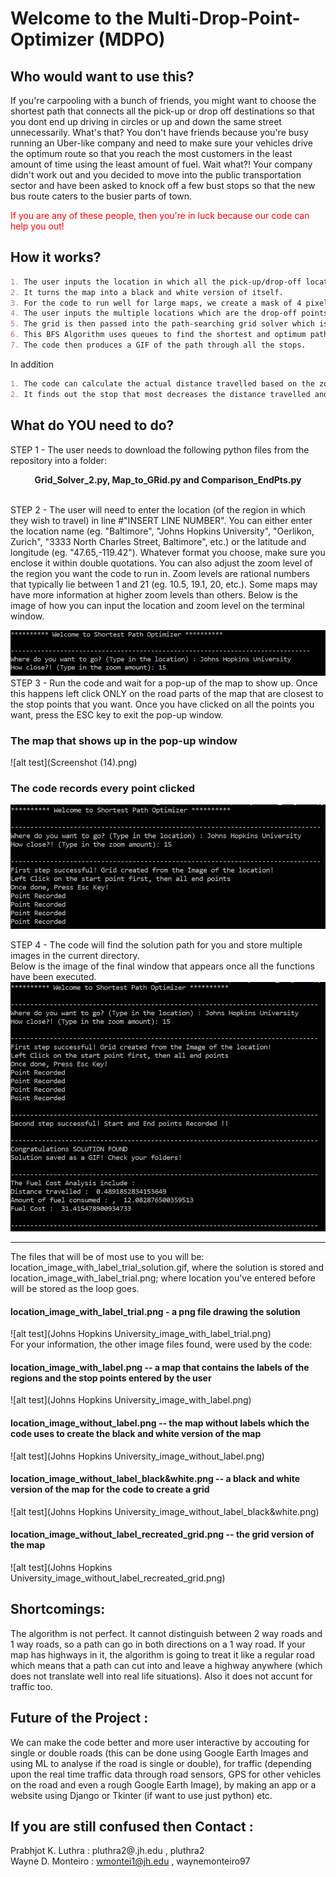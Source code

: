 
# Welcome to the Multi-Drop-Point-Optimizer (MDPO)


## Who would want to use this?

If you're carpooling with a bunch of friends, you might want to choose the shortest path that connects all the pick-up or drop off destinations so that you dont end up driving in circles or up and down the same street unnecessarily. What's that? You don't have friends because you're busy running an Uber-like company and need to make sure your vehicles drive the optimum route so that you reach the most customers in the least amount of time using the least amount of fuel. Wait what?! Your company didn't work out and you decided to move into the public transportation sector and have been asked to knock off a few bust stops so that the new bus route caters to the busier parts of town. <br>

<font color="red"> If you are any of these people, then you're in luck because our code can help you out! </font>

## How it works?
```markdown
1. The user inputs the location in which all the pick-up/drop-off locations are found. The Google Maps API gets the map of the requested location.
2. It turns the map into a black and white version of itself.
3. For the code to run well for large maps, we create a mask of 4 pixels which moves through the whole image. The mask averages out the pixels in it. If the average is non-zero then a value of 1 is assigned to a corresponding location in a 2D-array. This array represents our map in a grid form.
4. The user inputs the multiple locations which are the drop-off points they want the path to be optimised around.
5. The grid is then passed into the path-searching grid solver which is based off of the breadth first search algorithm.
6. This BFS Algorithm uses queues to find the shortest and optimum path. Queues work on First In First Out system, unlike stacks they visit all possible points and instead of the last element being popped out here the first one is popped.
7. The code then produces a GIF of the path through all the stops.
```
<bold> In addition </bold>
```markdown
1. The code can calculate the actual distance travelled based on the zoom level and pixels travelled and the cost of fuel consumption depending upon the current fuel cost and milege of the vehicle.
2. It finds out the stop that most decreases the distance travelled and offers to remove it from the solution path. This is useful when deciding if the removal of a single stop can make a large difference when time of travel is concerned and if it warrants the need of another vehicle for whom this additional stop will not make a difference. 
```

## What do YOU need to do?

STEP 1 - The user needs to download the following python files from the repository into a folder: 
<p align="center">
   <strong> Grid_Solver_2.py, Map_to_GRid.py and Comparison_EndPts.py </strong>
</p> 
<br>
STEP 2 - The user will need to enter the location (of the region in which they wish to travel) in line #"INSERT LINE NUMBER". You can either enter the location name (eg. "Baltimore", "Johns Hopkins University", "Oerlikon, Zurich", "3333 North Charles Street, Baltimore", etc.) or the latitude and longitude (eg. "47.65,-119.42"). Whatever format you choose, make sure you enclose it within double quotations. You can also adjust the zoom level of the region you want the code to run in. Zoom levels are rational numbers that typically lie between 1 and 21 (eg. 10.5, 19.1, 20, etc.). Some maps may have more information at higher zoom levels than others. Below is the image of how you can input the location and zoom level on the terminal window.

![alt test](MDPO_Input.png)
<br>
STEP 3 - Run the code and wait for a pop-up of the map to show up. Once this happens left click ONLY on the road parts of the map that are closest to the stop points that you want. Once you have clicked on all the points you want, press the ESC key to exit the pop-up window.
<br>

### The map that shows up in the pop-up window <br>
![alt test](Screenshot (14).png) <br>

### The code records every point clicked <br>
![alt test](Point_Recorded.png) <br>

STEP 4 - The code will find the solution path for you and store multiple images in the current directory. <br>
Below is the image of the final window that appears once all the functions have been executed.
![alt test](Final_Solution.png) <br>
<hr>

The files that will be of most use to you will be: location_image_with_label_trial_solution.gif, where the solution is stored and   location_image_with_label_trial.png; where location you've entered before will be stored as the loop goes.
<br>
#### location_image_with_label_trial.png - a png file drawing the solution
![alt test](Johns Hopkins University_image_with_label_trial.png)
<br>
 For your information, the other image files found, were used by the code:
#### location_image_with_label.png -- a map that contains the labels of the regions and the stop points entered by the user <br>
![alt test](Johns Hopkins University_image_with_label.png)
<br>
#### location_image_without_label.png -- the map without labels which the code uses to create the black and white version of the map <br>
![alt test](Johns Hopkins University_image_without_label.png)
<br>
#### location_image_without_label_black&white.png -- a black and white version of the map for the code to create a grid <br>
![alt test](Johns Hopkins University_image_without_label_black&white.png)
<br>
#### location_image_without_label_recreated_grid.png -- the grid version of the map <br>
![alt test](Johns Hopkins University_image_without_label_recreated_grid.png)
<br>

## Shortcomings:

The algorithm is not perfect. It cannot distinguish between 2 way roads and 1 way roads, so a path can go in both directions on a 1 way road. If your map has highways in it, the algorithm is going to treat it like a regular road which means that a path can cut into and leave a highway anywhere (which does not translate well into real life situations). Also it does not accunt for traffic too.

## Future of the Project :

We can make the code better and more user interactive by accouting for single or double roads (this can be done using Google Earth Images and using ML to analyse if the road is single or double), for traffic (depending upon the real time traffic data through road sensors, GPS for other vehicles on the road and even a rough Google Earth Image), by making an app or a website using Django or Tkinter (if want to use just python) etc.

## If you are still confused then Contact :

Prabhjot K. Luthra : pluthra2@.jh.edu , pluthra2 <br>
Wayne D. Monteiro : wmontei1@jh.edu , waynemonteiro97


